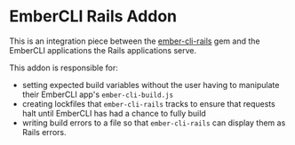# EmberCLI Rails Addon

This is an integration piece between the [ember-cli-rails] gem and the
EmberCLI applications the Rails applications serve.

This addon is responsible for:

- setting expected build variables without the user having to manipulate their
  EmberCLI app's `ember-cli-build.js`
- creating lockfiles that `ember-cli-rails` tracks to ensure that requests halt
  until EmberCLI has had a chance to fully build
- writing build errors to a file so that `ember-cli-rails` can display them
  as Rails errors.

[ember-cli-rails]: https://github.com/thoughtbot/ember-cli-rails
